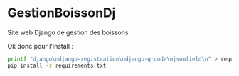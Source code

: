 # GestionBoissonDj
Site web Django de gestion des boissons

Ok donc pour l'install :

```bash
printf "django\ndjango-registration\ndjango-qrcode\njsonfield\n" > requirements.txt
pip install -r requirements.txt
```
